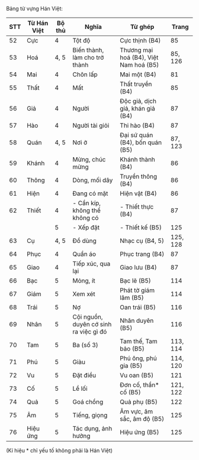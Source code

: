 Bảng từ vựng Hán Việt:

| STT | Từ Hán Việt | Bộ thủ | Nghĩa | Từ ghép | Trang |
|-----|-------------|--------|-------|---------|-------|
| 52 | Cực | 4 | Tột độ | Cực thịnh (B4) | 85 |
| 53 | Hoá | 4, 5 | Biến thành, làm cho trở thành | Thương mại hoá (B4), Việt Nam hoá (B5) | 85, 126 |
| 54 | Mai | 4 | Chôn lấp | Mai một (B4) | 81 |
| 55 | Thất | 4 | Mất | Thất truyền (B4) | 85 |
| 56 | Giả | 4 | Người | Độc giả, dịch giả, khán giả (B4) | 87 |
| 57 | Hào | 4 | Người tài giỏi | Thi hào (B4) | 87 |
| 58 | Quán | 4, 5 | Nơi ở | Đại sứ quán (B4), bốn quán (B5) | 87, 123 |
| 59 | Khánh | 4 | Mừng, chúc mừng | Khánh thành (B4) | 86 |
| 60 | Thông | 4 | Dòng, mối dây | Truyền thông (B4) | 86 |
| 61 | Hiện | 4 | Đang có mặt | Hiện vật (B4) | 86 |
| 62 | Thiết | 4 | - Cần kíp, không thể không có | - Thiết thực (B4) | 87 |
|  |  | 5 | - Xếp đặt | - Thiết kế (B5) | 125 |
| 63 | Cụ | 4, 5 | Đồ dùng | Nhạc cụ (B4, 5) | 125, 128 |
| 64 | Phục | 4 | Quần áo | Phục trang (B4) | 87 |
| 65 | Giao | 4 | Tiếp xúc, qua lại | Giao lưu (B4) | 87 |
| 66 | Bạc | 5 | Mỏng, ít | Bạc lẽ (B5) | 114 |
| 67 | Giám | 5 | Xem xét | Phát tờ giám lâm (B5) | 114 |
| 68 | Trái | 5 | Nợ | Oan trái (B5) | 116 |
| 69 | Nhân | 5 | Cội nguồn, duyên cớ sinh ra việc gì đó | Nhân duyên (B5) | 116 |
| 70 | Tam | 5 | Ba (số 3) | Tam thế, Tam bảo (B5) | 113, 114 |
| 71 | Phú | 5 | Giàu | Phú ông, phú gia (B5) | 114, 120 |
| 72 | Vu | 5 | Đặt điều | Vu oan (B5) | 121 |
| 73 | Cố | 5 | Lề lối | Đơn cố, thần* cố (B5) | 121, 122 |
| 74 | Quả | 5 | Goá chồng | Quả phụ (B5) | 122 |
| 75 | Âm | 5 | Tiếng, giọng | Âm vực, âm sắc, âm độ (B5) | 125 |
| 76 | Hiệu ứng | 5 | Tác dụng, ảnh hưởng | Hiệu ứng (B5) | 125 |

(Kí hiệu * chỉ yếu tố không phải là Hán Việt)